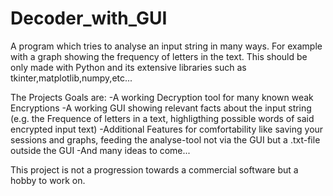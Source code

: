 # Decoder_with_GUI
A program which tries to analyse an input string in many ways. For example with a graph showing the frequency of letters in the text. This should be only made with Python and its extensive libraries such as tkinter,matplotlib,numpy,etc...

The Projects Goals are:
-A working Decryption tool for many known weak Encryptions
-A working GUI showing relevant facts about the input string (e.g. the Frequence of letters in a text, highligthing possible words of said encrypted input text)
-Additional Features for comfortability like saving your sessions and graphs, feeding the analyse-tool not via the GUI but a .txt-file outside the GUI
-And many ideas to come...

This project is not a progression towards a commercial software but a hobby to work on.
